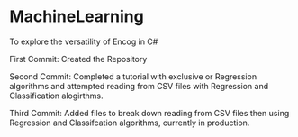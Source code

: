 # MachineLearning
To explore the versatility of Encog in C#

First Commit: Created the Repository

Second Commit: Completed a tutorial with exclusive or Regression algorithms and attempted reading from CSV files with Regression and Classification alogirthms.

Third Commit: Added files to break down reading from CSV files then using Regression and Classifcation algorithms, currently in production.
